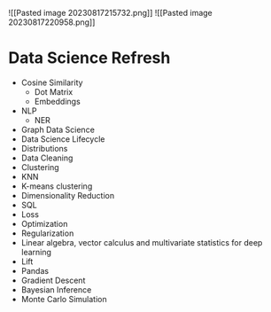 ![[Pasted image 20230817215732.png]]
![[Pasted image 20230817220958.png]]
# Data Science Refresh
- Cosine Similarity
	- Dot Matrix
	- Embeddings
- NLP
	- NER
- Graph Data Science
- Data Science Lifecycle
- Distributions
- Data Cleaning
- Clustering
- KNN
- K-means clustering
- Dimensionality Reduction
- SQL
- Loss
- Optimization
- Regularization
- Linear algebra, vector calculus and multivariate statistics for deep learning
- Lift
- Pandas
- Gradient Descent
- Bayesian Inference
- Monte Carlo Simulation